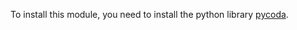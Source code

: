 To install this module, you need to install the python library
[pycoda](https://pypi.python.org/pypi/pycoda).
